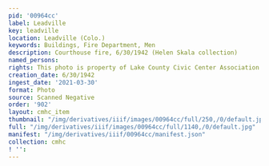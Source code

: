 ```yaml
---
pid: '00964cc'
label: Leadville
key: leadville
location: Leadville (Colo.)
keywords: Buildings, Fire Department, Men
description: Courthouse fire, 6/30/1942 (Helen Skala collection)
named_persons: 
rights: This photo is property of Lake County Civic Center Association.
creation_date: 6/30/1942
ingest_date: '2021-03-30'
format: Photo
source: Scanned Negative
order: '902'
layout: cmhc_item
thumbnail: "/img/derivatives/iiif/images/00964cc/full/250,/0/default.jpg"
full: "/img/derivatives/iiif/images/00964cc/full/1140,/0/default.jpg"
manifest: "/img/derivatives/iiif/00964cc/manifest.json"
collection: cmhc
! '': 
---
```

